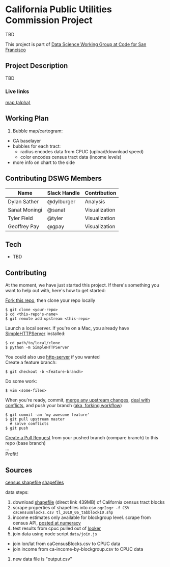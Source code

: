# California Public Utilities Commission Project
TBD

This project is part of [Data Science Working Group at Code for San Francisco](https://github.com/sfbrigade/data-science-wg)

## Project Description
TBD

### Live links
[map (alpha)](http://old.codeforsanfrancisco.org/datasci-cpuc/Census_Tract_Map/)
 
## Working Plan
1. Bubble map/cartogram: 
 - CA baselayer
 - bubbles for each tract: 
     - radius encodes data from CPUC (upload/download speed)
     - color encodes census tract data (income levels)
 - more info on chart to the side

## Contributing DSWG Members
| Name | Slack Handle | Contribution |
| ---| --- | --- |
| Dylan Sather| @dylburger | Analysis |
| Sanat Moningi | @sanat | Visualization |
| Tyler Field | @tyler | Visualization |
| Geoffrey Pay | @gpay | Visualization |


## Tech
- TBD

## Contributing

At the moment, we have just started this project.  If there's something you want to help out with, here's how to get started:  

[Fork this repo](https://help.github.com/articles/fork-a-repo/), then clone your repo locally
```
$ git clone <your-repo>
$ cd <this-repo's-name>
$ git remote add upstream <this-repo>
```
Launch a local server.  If you're on a Mac, you already have [SimpleHTTPServer](http://www.pythonforbeginners.com/modules-in-python/how-to-use-simplehttpserver/) installed:  
```
$ cd path/to/local/clone
$ python -m SimpleHTTPServer
```
You could also use [http-server](https://www.npmjs.com/package/http-server) if you wanted  
Create a feature branch:
```
$ git checkout -b <feature-branch>
```
Do some work:  
```
$ vim <some-files>
```
When you're ready, commit, [merge any upstream changes](https://help.github.com/articles/merging-an-upstream-repository-into-your-fork/), [deal with conflicts](https://help.github.com/articles/resolving-a-merge-conflict-from-the-command-line/), and push your branch ([aka, forking workflow](https://www.atlassian.com/git/tutorials/comparing-workflows/forking-workflow))   
```
$ git commit -am 'my awesome feature'
$ git pull upstream master
  # solve conflicts
$ git push
```
[Create a Pull Request](https://help.github.com/articles/creating-a-pull-request/) from your pushed branch (compare branch) to this repo (base branch)   
...  
Profit!

## Sources

[census shapefile](ftp://ftp2.census.gov/geo/pvs/tiger2010st/06_California/)
[shapefiles](https://www.census.gov/geo/maps-data/data/tiger-line.html)

data steps:

1. download [shapefile](ftp://ftp2.census.gov/geo/pvs/tiger2010st/06_California/06/tl_2010_06_tabblock10.zip) (direct link 439MB) of California census tract blocks  
1. scrape properties of shapefiles into csv `ogr2ogr -f CSV caCensusBlocks.csv tl_2010_06_tabblock10.shp`
1. income estimates only available for blockgroup level. scrape from census API, [posted at numeracy](https://numeracy.co/projects/1CHe8jPRvdd/data-sources/ca-income-by-blockgroup)
1. test results from cpuc pulled out of [looker](https://census.looker.com/embed/explore/sf_publicdata/calspeed_mobile_field_test?qid=s6iV16nhHgzv1S95FbliHY)
1. join data using node script `data/join.js`
  - join lon/lat from caCensusBlocks.csv to CPUC data
  - join income from ca-income-by-blockgroup.csv to CPUC data
1. new data file is "output.csv"  
